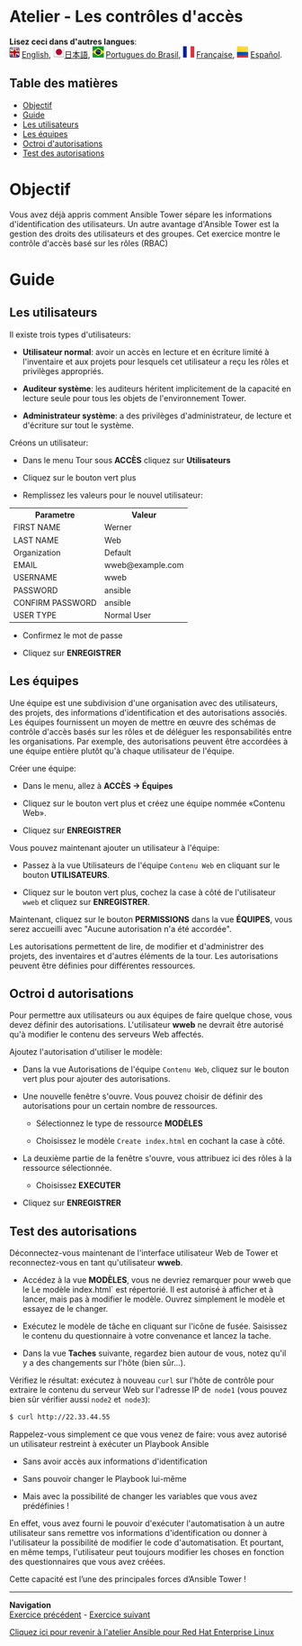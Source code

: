 # Atelier - Les contrôles d'accès

**Lisez ceci dans d'autres langues**:
<br>![uk](../images/uk.png) [English](README.md),  ![japan](../images/japan.png)[日本語](README.ja.md), ![brazil](../images/brazil.png) [Portugues do Brasil](README.pt-br.md), ![france](../images/fr.png) [Française](README.fr.md), ![Español](../images/col.png) [Español](README.es.md).

## Table des matières

* [Objectif](#objectif)
* [Guide](#guide)
* [Les utilisateurs](#les-utilisateurs)
* [Les équipes](#les-équipes)
* [Octroi d'autorisations](#octroi-d-autorisations)
* [Test des autorisations](#test-des-autorisations)

# Objectif

Vous avez déjà appris comment Ansible Tower sépare les informations d'identification des utilisateurs. Un autre avantage d'Ansible Tower est la gestion des droits des utilisateurs et des groupes. Cet exercice montre le contrôle d'accès basé sur les rôles (RBAC)

# Guide

## Les utilisateurs

Il existe trois types d'utilisateurs:

- **Utilisateur normal**: avoir un accès en lecture et en écriture limité à l'inventaire et aux projets pour lesquels cet utilisateur a reçu les rôles et privilèges appropriés.

- **Auditeur système**: les auditeurs héritent implicitement de la capacité en lecture seule pour tous les objets de l'environnement Tower.

- **Administrateur système**: a des privilèges d'administrateur, de lecture et d'écriture sur tout le système.

Créons un utilisateur:

- Dans le menu Tour sous **ACCÈS** cliquez sur **Utilisateurs**

- Cliquez sur le bouton vert plus

- Remplissez les valeurs pour le nouvel utilisateur:
<table>
  <tr>
    <th>Parametre</th>
    <th>Valeur</th>
  </tr>
  <tr>
    <td>FIRST NAME </td>
    <td>Werner</td>
  </tr>
  <tr>
    <td>LAST NAME</td>
    <td>Web</td>
  </tr>
  <tr>
    <td>Organization</td>
    <td>Default</td>
  </tr>         
  <tr>
    <td>EMAIL</td>
    <td>wweb@example.com</td>
  </tr>
  <tr>
    <td>USERNAME</td>
    <td>wweb</td>
  </tr>  
  <tr>
    <td>PASSWORD</td>
    <td>ansible</td>
  </tr>
  <tr>
    <td>CONFIRM PASSWORD</td>
    <td>ansible</td>
  </tr>
  <tr>
    <td>USER TYPE</td>
    <td>Normal User</td>
  </tr>                           
</table>




 - Confirmez le mot de passe

- Cliquez sur **ENREGISTRER**

## Les équipes

Une équipe est une subdivision d'une organisation avec des utilisateurs, des projets, des informations d'identification et des autorisations associés. Les équipes fournissent un moyen de mettre en œuvre des schémas de contrôle d'accès basés sur les rôles et de déléguer les responsabilités entre les organisations. Par exemple, des autorisations peuvent être accordées à une équipe entière plutôt qu'à chaque utilisateur de l'équipe.

Créer une équipe:

- Dans le menu, allez à **ACCÈS → Équipes**

- Cliquez sur le bouton vert plus et créez une équipe nommée «Contenu Web».

- Cliquez sur **ENREGISTRER**

Vous pouvez maintenant ajouter un utilisateur à l'équipe:

- Passez à la vue Utilisateurs de l'équipe `Contenu Web` en cliquant sur le bouton **UTILISATEURS**.

- Cliquez sur le bouton vert plus, cochez la case à côté de l'utilisateur `wweb` et cliquez sur **ENREGISTRER**.

Maintenant, cliquez sur le bouton **PERMISSIONS** dans la vue **ÉQUIPES**, vous serez accueilli avec "Aucune autorisation n'a été accordée".

Les autorisations permettent de lire, de modifier et d'administrer des projets, des inventaires et d'autres éléments de la tour. Les autorisations peuvent être définies pour différentes ressources.

## Octroi d autorisations

Pour permettre aux utilisateurs ou aux équipes de faire quelque chose, vous devez définir des autorisations. L'utilisateur **wweb** ne devrait être autorisé qu'à modifier le contenu des serveurs Web affectés.

Ajoutez l'autorisation d'utiliser le modèle:

- Dans la vue Autorisations de l'équipe `Contenu Web`, cliquez sur le bouton vert plus pour ajouter des autorisations.

- Une nouvelle fenêtre s'ouvre. Vous pouvez choisir de définir des autorisations pour un certain nombre de ressources.

    - Sélectionnez le type de ressource **MODÈLES**

    - Choisissez le modèle `Create index.html` en cochant la case à côté.

- La deuxième partie de la fenêtre s'ouvre, vous attribuez ici des rôles à la ressource sélectionnée.

    - Choisissez **EXECUTER**

- Cliquez sur **ENREGISTRER**

## Test des autorisations

Déconnectez-vous maintenant de l'interface utilisateur Web de Tower et reconnectez-vous en tant qu'utilisateur **wweb**.

- Accédez à la vue **MODÈLES**, vous ne devriez remarquer pour wweb que le
  Le modèle index.html` est répertorié. Il est autorisé à afficher et à lancer, mais pas à modifier le modèle. Ouvrez simplement le modèle et essayez de le changer.

- Exécutez le modèle de tâche en cliquant sur l'icône de fusée. Saisissez le contenu du questionnaire à votre convenance et lancez la tache.

- Dans la vue **Taches** suivante, regardez bien autour de vous, notez qu'il y a des changements sur l'hôte (bien sûr…).

Vérifiez le résultat: exécutez à nouveau `curl` sur l'hôte de contrôle pour extraire le contenu du serveur Web sur l'adresse IP de` node1` (vous pouvez bien sûr vérifier aussi `node2` et` node3`):
```bash
$ curl http://22.33.44.55
```

Rappelez-vous simplement ce que vous venez de faire: vous avez autorisé un utilisateur restreint à exécuter un Playbook Ansible

   - Sans avoir accès aux informations d'identification

   - Sans pouvoir changer le Playbook lui-même

   - Mais avec la possibilité de changer les variables que vous avez prédéfinies \!

En effet, vous avez fourni le pouvoir d'exécuter l'automatisation à un autre utilisateur sans remettre vos informations d'identification ou donner à l'utilisateur la possibilité de modifier le code d'automatisation. Et pourtant, en même temps, l'utilisateur peut toujours modifier les choses en fonction des questionnaires que vous avez créées.

Cette capacité est l’une des principales forces d’Ansible Tower \!

----
**Navigation**
<br>
[Exercice précédent](../2.4-surveys/README.fr.md) - [Exercice suivant](../2.6-workflows/README.fr.md)

[Cliquez ici pour revenir à l'atelier Ansible pour Red Hat Enterprise Linux](../README.fr.md)
